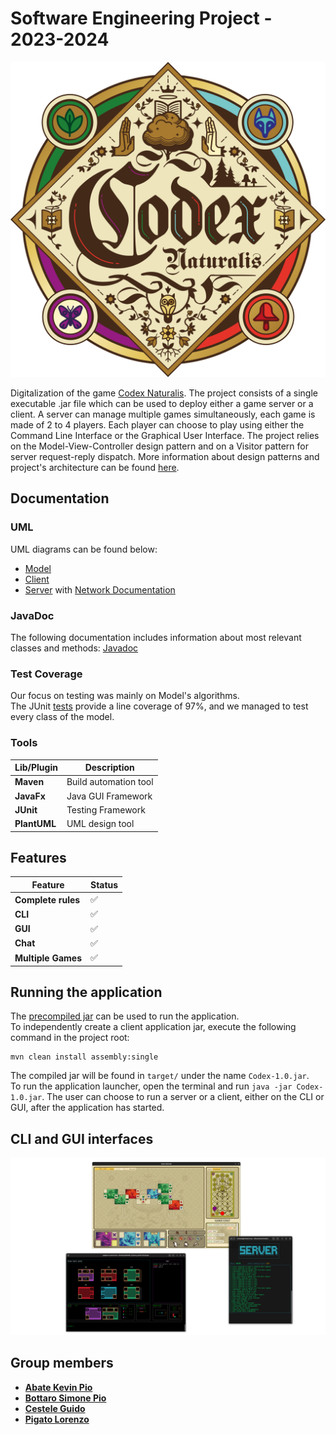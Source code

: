 # Software Engineering Project - 2023-2024

![alt text](src/main/resources/images/logo.png)

Digitalization of the game [Codex Naturalis](https://www.craniocreations.it/prodotto/codex-naturalis).
The project consists of a single executable .jar file which can be used to deploy either a game server or a client.
A server can manage multiple games simultaneously, each game is made of 2 to 4 players.
Each player can choose to play using either the Command Line Interface or the Graphical User Interface.
The project relies on the Model-View-Controller design pattern and on a Visitor pattern for server request-reply dispatch.
More information about design patterns and project's architecture can be found [here](deliverables/).

## Documentation

### UML

UML diagrams can be found below:

- [Model](deliverables/FinalUML/images/Model.png)
- [Client](deliverables/FinalUML/images/Client.png)
- [Server](deliverables/FinalUML/images/Server.png) with [Network Documentation](deliverables/NetworkLayerDocs/Network.md)

### JavaDoc

The following documentation includes information about most relevant classes and methods: [Javadoc](deliverables/JavaDoc/index.html)

### Test Coverage

Our focus on testing was mainly on Model's algorithms. <br/>
The JUnit [tests](src/test/java) provide a line coverage of 97%, and we managed to test every class of the model.

### Tools

| Lib/Plugin   | Description           |
|--------------|-----------------------|
| __Maven__    | Build automation tool |
| __JavaFx__   | Java GUI Framework    |
| __JUnit__    | Testing Framework     |
| __PlantUML__ | UML design tool       |

## Features

| Feature            | Status |
|--------------------|--------|
| __Complete rules__ | ✅      |
| __CLI__            | ✅      |
| __GUI__            | ✅      |
| __Chat__           | ✅      |
| __Multiple Games__ | ✅      |

## Running the application

The [precompiled jar]() can be used to run the application. <br />
To independently create a client application jar, execute the following command in the project root:

```
mvn clean install assembly:single
```

The compiled jar will be found in ```target/``` under the name ```Codex-1.0.jar```. <br />
To run the application launcher, open the terminal and run ```java -jar Codex-1.0.jar```.
The user can choose to run a server or a client, either on the CLI or GUI, after the application has started.

## CLI and GUI interfaces

![alt text](deliverables/UI/UI.png)

## Group members

- [__Abate Kevin Pio__](https://github.com/keevin16)
- [__Bottaro Simone Pio__](https://github.com/)
- [__Cestele Guido__](https://github.com/guido-cestele)
- [__Pigato Lorenzo__](https://github.com/lorenzo-pigato)
